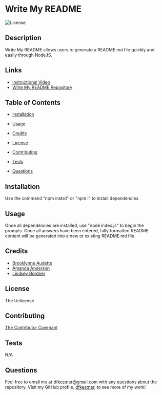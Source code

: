 # Write My README

  ![License](https://img.shields.io/badge/License-The_Unlicense-lightblue.svg)

  ## Description

  Write My README allows users to generate a README.md file quickly and easily through NodeJS.
  
  ## Links
  
  - [Instructional Video](https://drive.google.com/file/d/1yJL_modb-yiuuLSdFP3csFH3cvCQsfc7/view)
  - [Write My README Repository](https://github.com/dfkestner/Write-My-README)

  ## Table of Contents

  * [Installation](#installation)

  * [Usage](#usage)

  * [Credits](#credits)

  * [License](#license)

  * [Contributing](#contributing)

  * [Tests](#tests)

  * [Questions](#questions)

  ## Installation

  Use the command "npm install" or "npm i" to install dependencies.

  ## Usage

  Once all dependencies are installed, use "node index.js" to begin the prompts. Once all answers have been entered, fully formatted README content will be generated into a new or existing README.md file.

  ## Credits

  - [Brooklynne Audette](https://github.com/B-Audette)
  - [Amanda Anderson](https://github.com/aanderson120)
  - [Lindsey Bordner](https://github.com/LindseyM20)

  ## License

  The Unlicense

  ## Contributing

  [The Contributor Covenant](https://www.contributor-covenant.org/version/2/0/code_of_conduct/code_of_conduct.md)

  ## Tests

  N/A

  ## Questions

  Feel free to email me at dfkestner@gmail.com with any questions about the repository. Visit my GitHub profile, [dfkestner](https://github.com/dfkestner/), to see more of my work!
  
  
